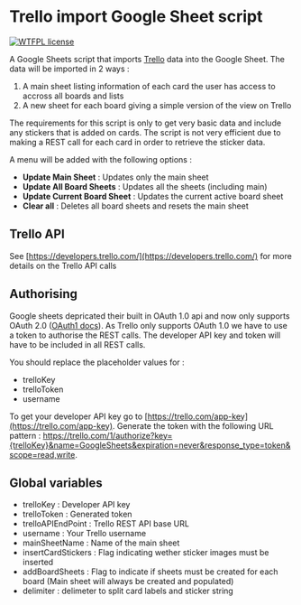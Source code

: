 # Trello import Google Sheet script 

[![WTFPL license](http://img.shields.io/badge/License-MIT-blue.svg)](http://opensource.org/licenses/MIT)

A Google Sheets script that imports [Trello](https://trello.com/guide) data into the Google Sheet. 
The data will be imported in 2 ways :
1. A main sheet listing information of each card the user has access to accross all boards and lists
2. A new sheet for each board giving a simple version of the view on Trello

The requirements for this script is only to get very basic data and include any stickers that is added on cards. The script is not very efficient due to making a REST call for each card in order to retrieve the sticker data.

A menu will be added with the following options :
- **Update Main Sheet** : Updates only the main sheet
- **Update All Board Sheets** : Updates all the sheets (including main)
- **Update Current Board Sheet** : Updates the current active board sheet
- **Clear all** : Deletes all board sheets and resets the main sheet

## Trello API
See [https://developers.trello.com/](https://developers.trello.com/) for more details on the Trello API calls

## Authorising
Google sheets depricated their built in OAuth 1.0 api and now only supports OAuth 2.0 ([OAuth1 docs](https://developers.google.com/identity/protocols/OAuth_ref)). As Trello only supports OAuth 1.0 we have to use a token to authorise the REST calls. The developer API key and token will have to be included in all REST calls. 

You should replace the placeholder values for :
- trelloKey
- trelloToken
- username

To get your developer API key go to [https://trello.com/app-key](https://trello.com/app-key). Generate the token with the following URL pattern : https://trello.com/1/authorize?key={trelloKey}&name=GoogleSheets&expiration=never&response_type=token&scope=read,write. 

## Global variables

- trelloKey : Developer API key
- trelloToken : Generated token
- trelloAPIEndPoint : Trello REST API base URL
- username : Your Trello username
- mainSheetName : Name of the main sheet
- insertCardStickers : Flag indicating wether sticker images must be inserted
- addBoardSheets : Flag to indicate if sheets must be created for each board (Main sheet will always be created and populated)
- delimiter : delimeter to split card labels and sticker string


